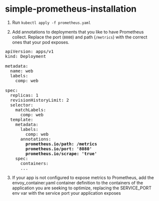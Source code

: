 # simple-prometheus-installation

1. Run `kubectl apply -f prometheus.yaml`

1. Add annotations to deployments that you like to have Prometheus collect. Replace the port (`8080`) and path (`/metrics`) with the correct ones that your pod exposes.
<pre><tt>apiVersion: apps/v1
kind: Deployment

metadata:
  name: web
  labels:
    comp: web

spec:
  replicas: 1
  revisionHistoryLimit: 2
  selector:
    matchLabels:
      comp: web
  template:
    metadata:
      labels:
        comp: web
      annotations: <strong>
        prometheus.io/path: /metrics
        prometheus.io/port: '8080'
        prometheus.io/scrape: 'true'</strong>
    spec:
      containers:
      ...</tt></pre>
3. If your app is not configured to expose metrics to Prometheus, add the envoy_container.yaml container definition to the containers of the application you are seeking to optimize, replacing the SERVICE_PORT env var with the service port your application exposes
